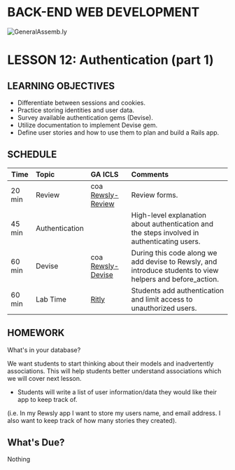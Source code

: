 BACK-END WEB DEVELOPMENT
============================

![GeneralAssemb.ly](https://github.com/generalassembly/ga-ruby-on-rails-for-devs/raw/master/images/ga.png "GeneralAssemb.ly")


LESSON 12: Authentication (part 1)
========


LEARNING OBJECTIVES
--------

*	Differentiate between sessions and cookies.
*	Practice storing identities and user data.
*	Survey available authentication gems (Devise).
*	Utilize documentation to implement Devise gem.
*	Define user stories and how to use them to plan and build a Rails app.


SCHEDULE
--------

| Time        | Topic| GA ICLS| Comments |
| ------------- |:-------------|:-------------------|:-------------------|
| 20 min | Review | coa [Rewsly-Review](code_alongs) | Review forms.| 
| 45 min | Authentication |  | High-level explanation about authentication and the steps involved in authenticating users.| 
| 60 min | Devise | coa [Rewsly-Devise](code_alongs)| During this code along we add devise to Rewsly, and introduce students to view helpers and before_action.|
| 60 min | Lab Time | [Ritly](code_alongs) | Students add authentication and limit access to unauthorized users.|


HOMEWORK
--------

What's in your database?

We want students to start thinking about their models and inadvertently associations. This will help students better understand associations which we will cover next lesson.

*	Students will write a list of user information/data they would like their app to keep track of. 

(i.e. In my Rewsly app I want to store my users name, and email address. I also want to keep track of how many stories they created).


What's Due? 
-----------
Nothing

